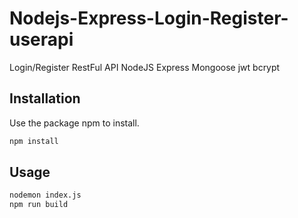 # Nodejs-Express-Login-Register-userapi
Login/Register RestFul API NodeJS Express Mongoose jwt bcrypt

## Installation

Use the package npm to install.

```bash
npm install
```

## Usage
```bash
nodemon index.js
npm run build
```

